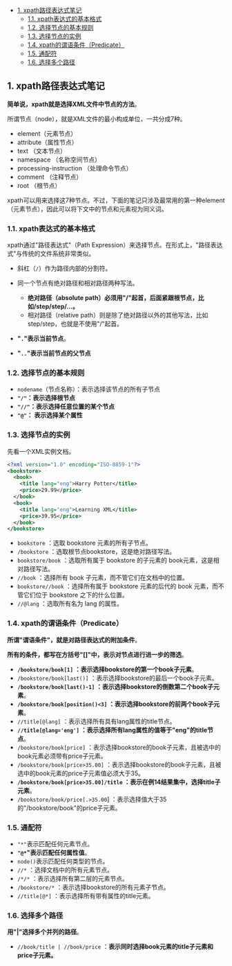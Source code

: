- [1. xpath路径表达式笔记](#1-xpath路径表达式笔记)
  - [1.1. xpath表达式的基本格式](#11-xpath表达式的基本格式)
  - [1.2. 选择节点的基本规则](#12-选择节点的基本规则)
  - [1.3. 选择节点的实例](#13-选择节点的实例)
  - [1.4. xpath的谓语条件（Predicate）](#14-xpath的谓语条件predicate)
  - [1.5. 通配符](#15-通配符)
  - [1.6. 选择多个路径](#16-选择多个路径)
## 1. xpath路径表达式笔记

**简单说，xpath就是选择XML文件中节点的方法**。

所谓节点（node），就是XML文件的最小构成单位，一共分成7种。

- element（元素节点）
- attribute（属性节点）
- text （文本节点）
- namespace （名称空间节点）
- processing-instruction （处理命令节点）
- comment （注释节点）
- root （根节点）

xpath可以用来选择这7种节点。不过，下面的笔记只涉及最常用的第一种element（元素节点），因此可以将下文中的节点和元素视为同义词。



### 1.1. xpath表达式的基本格式

xpath通过"路径表达式"（Path Expression）来选择节点。在形式上，"路径表达式"与传统的文件系统非常类似。

- 斜杠（`/`）作为路径内部的分割符。
- 同一个节点有绝对路径和相对路径两种写法。

  - **绝对路径（absolute path）必须用"/"起首，后面紧跟根节点，比如/step/step/...。**
  - 相对路径（relative path）则是除了绝对路径以外的其他写法，比如 step/step，也就是不使用"/"起首。

- **"`.`"表示当前节点**。
- **"`..`"表示当前节点的父节点**



### 1.2. 选择节点的基本规则

- `nodename`（节点名称）：表示选择该节点的所有子节点
- **`"/"`：表示选择根节点**
- **`"//"`：表示选择任意位置的某个节点**
- **`"@"`： 表示选择某个属性**



### 1.3. 选择节点的实例

先看一个XML实例文档。

```xml
<?xml version="1.0" encoding="ISO-8859-1"?>
<bookstore>
  <book>
    <title lang="eng">Harry Potter</title>
    <price>29.99</price>
  </book>
  <book>
    <title lang="eng">Learning XML</title>
    <price>39.95</price>
  </book>
</bookstore>
```

- `bookstore` ：选取 bookstore 元素的所有子节点。
- `/bookstore` ：选取根节点bookstore，这是绝对路径写法。
- `bookstore/book` ：选取所有属于 bookstore 的子元素的 book元素，这是相对路径写法。
- `//book` ：选择所有 book 子元素，而不管它们在文档中的位置。
- `bookstore//book` ：选择所有属于 bookstore 元素的后代的 book 元素，而不管它们位于 bookstore 之下的什么位置。
- `//@lang` ：选取所有名为 lang 的属性。



### 1.4. xpath的谓语条件（Predicate）

**所谓"谓语条件"，就是对路径表达式的附加条件**。

**所有的条件，都写在方括号"[]"中，表示对节点进行进一步的筛选**。

- **`/bookstore/book[1]` ：表示选择bookstore的第一个book子元素**。
- `/bookstore/book[last()]` ：表示选择bookstore的最后一个book子元素。
- **`/bookstore/book[last()-1]` ：表示选择bookstore的倒数第二个book子元素**。
- **`/bookstore/book[position()<3]` ：表示选择bookstore的前两个book子元素**。
- `//title[@lang]` ：表示选择所有具有lang属性的title节点。
- **`//title[@lang='eng']` ：表示选择所有lang属性的值等于"eng"的title节点**。
- `/bookstore/book[price]` ：表示选择bookstore的book子元素，且被选中的book元素必须带有price子元素。
- `/bookstore/book[price>35.00]` ：表示选择bookstore的book子元素，且被选中的book元素的price子元素值必须大于35。
- **`/bookstore/book[price>35.00]/title` ：表示在例14结果集中，选择title子元素**。
- `/bookstore/book/price[.>35.00`] ：表示选择值大于35的"/bookstore/book"的price子元素。



### 1.5. 通配符


- `"*"`表示匹配任何元素节点。
- **`"@*`"表示匹配任何属性值**。
- `node()`表示匹配任何类型的节点。
- `//*` ：选择文档中的所有元素节点。
- `/*/*` ：表示选择所有第二层的元素节点。
- `/bookstore/*` ：表示选择bookstore的所有元素子节点。
- `//title[@*]` ：表示选择所有带有属性的title元素。



### 1.6. 选择多个路径

**用"|"选择多个并列的路径**。


- `//book/title | //book/price` ：**表示同时选择book元素的title子元素和price子元素。**